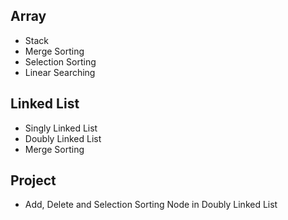 ## Array
 - Stack
 - Merge Sorting
 - Selection Sorting
 - Linear Searching
## Linked List
 - Singly Linked List
 - Doubly Linked List
 - Merge Sorting
## Project
 - Add, Delete and Selection Sorting Node in Doubly Linked List
